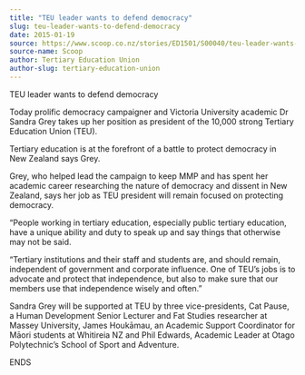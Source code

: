 ```yaml
---
title: "TEU leader wants to defend democracy"
slug: teu-leader-wants-to-defend-democracy
date: 2015-01-19
source: https://www.scoop.co.nz/stories/ED1501/S00040/teu-leader-wants-to-defend-democracy.htm
source-name: Scoop
author: Tertiary Education Union
author-slug: tertiary-education-union
---
```


<p>TEU leader wants to defend democracy</p>

<p>Today prolific
democracy campaigner and Victoria University academic  Dr
Sandra Grey takes up her position as president of the 10,000
strong Tertiary Education Union (TEU).</p>

<p>Tertiary education
is at the forefront of a battle to protect democracy in New
Zealand says Grey.</p>

<p>Grey, who helped lead the campaign to
keep MMP and has spent her academic career researching the
nature of democracy and dissent in New Zealand, says her job
as TEU president will remain focused on protecting
democracy.</p>

<p>“People working in tertiary education,
especially public tertiary education, have a unique ability
and duty to speak up and say things that otherwise may not
be said.</p>

<p>“Tertiary institutions and their staff and
students are, and should remain, independent of government
and corporate influence. One of TEU’s jobs is to advocate
and protect that independence, but also to make sure that
our members use that independence wisely and
often.”</p>

<p>Sandra Grey will be supported at TEU by three
vice-presidents, Cat Pause, a Human Development Senior
Lecturer and Fat Studies researcher at Massey University,
James Houkāmau, an Academic Support Coordinator for Māori
students at Whitireia NZ and Phil Edwards, Academic Leader
at Otago Polytechnic’s School of Sport and
Adventure.</p>

<p>ENDS</p>

